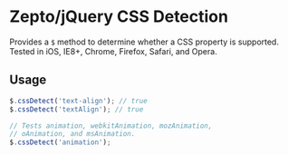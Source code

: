 # Zepto/jQuery CSS Detection
Provides a `$` method to determine whether a CSS property is supported. Tested in iOS, IE8+, Chrome, Firefox, Safari, and Opera.

## Usage

```javascript
$.cssDetect('text-align'); // true
$.cssDetect('textAlign'); // true

// Tests animation, webkitAnimation, mozAnimation,
// oAnimation, and msAnimation.
$.cssDetect('animation');
```

